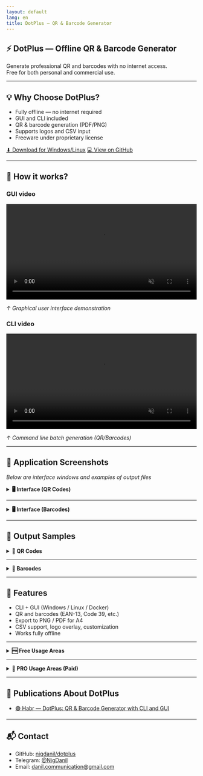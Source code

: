 ```yaml
---
layout: default
lang: en
title: DotPlus — QR & Barcode Generator
---
```


## ⚡ DotPlus — Offline QR & Barcode Generator  
Generate professional QR and barcodes with no internet access.  
Free for both personal and commercial use.

---

## 💡 Why Choose DotPlus?

- Fully offline — no internet required
- GUI and CLI included
- QR & barcode generation (PDF/PNG)
- Supports logos and CSV input
- Freeware under proprietary license


<p style="margin: 1em 0;">
  <a href="https://github.com/nigdanil/dotplus/releases" class="btn">⬇ Download for Windows/Linux</a>
  <a href="https://github.com/nigdanil/dotplus" class="btn">💻 View on GitHub</a>
</p>

---

## 🎥 How it works?
### GUI video
<video loop muted playsinline controls width="100%">
  <source src="/dotplus/assets/video/GUI.mp4" type="video/mp4">
  Your browser does not support the video tag.
</video>
<p><em>↑ Graphical user interface demonstration</em></p>

### CLI video
<video loop muted playsinline controls width="100%">
  <source src="/dotplus/assets/video/300_QR-Codes.mp4" type="video/mp4">
  Your browser does not support the video tag.
</video>
<p><em>↑ Command line batch generation (QR/Barcodes)</em></p>

---

## 📸 Application Screenshots
<em>Below are interface windows and examples of output files</em>

<details markdown="1">
<summary><strong>🖥️ Interface (QR Codes)</strong></summary>

<div class="screenshot-gallery">
  <a href="/dotplus/assets/screenshots/en/qr/ui/1.png" target="_blank"><img src="/dotplus/assets/screenshots/en/qr/ui/1.png" alt="GUI 1"></a>
  <a href="/dotplus/assets/screenshots/en/qr/ui/2.png" target="_blank"><img src="/dotplus/assets/screenshots/en/qr/ui/2.png" alt="GUI 2"></a>
  <a href="/dotplus/assets/screenshots/en/qr/ui/3.png" target="_blank"><img src="/dotplus/assets/screenshots/en/qr/ui/3.png" alt="GUI 3"></a>
  <a href="/dotplus/assets/screenshots/en/qr/ui/4.png" target="_blank"><img src="/dotplus/assets/screenshots/en/qr/ui/4.png" alt="GUI 4"></a>
  <a href="/dotplus/assets/screenshots/en/qr/ui/5.png" target="_blank"><img src="/dotplus/assets/screenshots/en/qr/ui/5.png" alt="GUI 5"></a>
  <a href="/dotplus/assets/screenshots/en/qr/ui/6.png" target="_blank"><img src="/dotplus/assets/screenshots/en/qr/ui/6.png" alt="GUI 6"></a>
  <a href="/dotplus/assets/screenshots/en/qr/ui/7.png" target="_blank"><img src="/dotplus/assets/screenshots/en/qr/ui/7.png" alt="GUI 7"></a>
  <a href="/dotplus/assets/screenshots/en/qr/ui/8.png" target="_blank"><img src="/dotplus/assets/screenshots/en/qr/ui/8.png" alt="GUI 8"></a>
</div>

</details>

---

<details markdown="1">
<summary><strong>🖥️ Interface (Barcodes)</strong></summary>

<div class="screenshot-gallery">
  <a href="/dotplus/assets/screenshots/en/barcodes/ui/1.png" target="_blank"><img src="/dotplus/assets/screenshots/en/barcodes/ui/1.png" alt="GUI 1"></a>
  <a href="/dotplus/assets/screenshots/en/barcodes/ui/2.png" target="_blank"><img src="/dotplus/assets/screenshots/en/barcodes/ui/2.png" alt="GUI 2"></a>
  <a href="/dotplus/assets/screenshots/en/barcodes/ui/3.png" target="_blank"><img src="/dotplus/assets/screenshots/en/barcodes/ui/3.png" alt="GUI 3"></a>
</div>

</details>

---

## 🧾 Output Samples

<details markdown="1">
<summary><strong>🔳 QR Codes</strong></summary>

<div class="screenshot-gallery">
  <a href="/dotplus/assets/screenshots/en/qr/res/1.png" target="_blank"><img src="/dotplus/assets/screenshots/en/qr/res/1.png" alt="QR-code-1"></a>
  <a href="/dotplus/assets/screenshots/en/qr/res/2.png" target="_blank"><img src="/dotplus/assets/screenshots/en/qr/res/2.png" alt="QR-code-2"></a>
</div>

</details>

---

<details markdown="1">
<summary><strong>🔳 Barcodes</strong></summary>

<div class="screenshot-gallery">
  <a href="/dotplus/assets/screenshots/en/barcodes/res/1.png" target="_blank"><img src="/dotplus/assets/screenshots/en/barcodes/res/1.png" alt="Barcode-1"></a>
  <a href="/dotplus/assets/screenshots/en/barcodes/res/2.png" target="_blank"><img src="/dotplus/assets/screenshots/en/barcodes/res/2.png" alt="Barcode-2"></a>
  <a href="/dotplus/assets/screenshots/en/barcodes/res/3.png" target="_blank"><img src="/dotplus/assets/screenshots/en/barcodes/res/3.png" alt="Barcode-3"></a>
</div>

</details>

---

## 🚀 Features

- CLI + GUI (Windows / Linux / Docker)
- QR and barcodes (EAN-13, Code 39, etc.)
- Export to PNG / PDF for A4
- CSV support, logo overlay, customization
- Works fully offline

---

<details markdown="1">
<summary><strong>🆓 Free Usage Areas</strong></summary>

{% include_relative applying_free_en.md %}

</details>

---

<details markdown="1">
<summary><strong>💼 PRO Usage Areas (Paid)</strong></summary>

{% include_relative applying_pro_en.md %}

</details>

---

## 📰 Publications About DotPlus

- [🟣 Habr — DotPlus: QR & Barcode Generator with CLI and GUI](https://habr.com/ru/articles/921570/)

---

## 📬 Contact

- GitHub: [nigdanil/dotplus](https://github.com/nigdanil/dotplus)
- Telegram: [@NigDanil](https://t.me/NigDanil)
- Email: danil.communication@gmail.com
